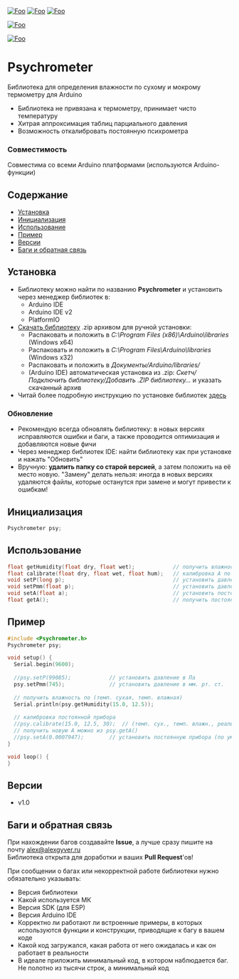 [![Foo](https://img.shields.io/badge/Version-1.0-brightgreen.svg?style=flat-square)](#versions)
[![Foo](https://img.shields.io/badge/Website-AlexGyver.ru-blue.svg?style=flat-square)](https://alexgyver.ru/)
[![Foo](https://img.shields.io/badge/%E2%82%BD$%E2%82%AC%20%D0%9D%D0%B0%20%D0%BF%D0%B8%D0%B2%D0%BE-%D1%81%20%D1%80%D1%8B%D0%B1%D0%BA%D0%BE%D0%B9-orange.svg?style=flat-square)](https://alexgyver.ru/support_alex/)

[![Foo](https://img.shields.io/badge/README-ENGLISH-brightgreen.svg?style=for-the-badge)](https://github-com.translate.goog/GyverLibs/Psychrometer?_x_tr_sl=ru&_x_tr_tl=en)  

[![Foo](https://img.shields.io/badge/ПОДПИСАТЬСЯ-НА%20ОБНОВЛЕНИЯ-brightgreen.svg?style=social&logo=telegram&color=blue)](https://t.me/GyverLibs)


# Psychrometer
Библиотека для определения влажности по сухому и мокрому термометру для Arduino
- Библиотека не привязана к термометру, принимает чисто температуру
- Хитрая аппроксимация таблиц парциального давления
- Возможность откалибровать постоянную психрометра

### Совместимость
Совместима со всеми Arduino платформами (используются Arduino-функции)

## Содержание
- [Установка](#install)
- [Инициализация](#init)
- [Использование](#usage)
- [Пример](#example)
- [Версии](#versions)
- [Баги и обратная связь](#feedback)

<a id="install"></a>
## Установка
- Библиотеку можно найти по названию **Psychrometer** и установить через менеджер библиотек в:
    - Arduino IDE
    - Arduino IDE v2
    - PlatformIO
- [Скачать библиотеку](https://github.com/GyverLibs/Psychrometer/archive/refs/heads/main.zip) .zip архивом для ручной установки:
    - Распаковать и положить в *C:\Program Files (x86)\Arduino\libraries* (Windows x64)
    - Распаковать и положить в *C:\Program Files\Arduino\libraries* (Windows x32)
    - Распаковать и положить в *Документы/Arduino/libraries/*
    - (Arduino IDE) автоматическая установка из .zip: *Скетч/Подключить библиотеку/Добавить .ZIP библиотеку…* и указать скачанный архив
- Читай более подробную инструкцию по установке библиотек [здесь](https://alexgyver.ru/arduino-first/#%D0%A3%D1%81%D1%82%D0%B0%D0%BD%D0%BE%D0%B2%D0%BA%D0%B0_%D0%B1%D0%B8%D0%B1%D0%BB%D0%B8%D0%BE%D1%82%D0%B5%D0%BA)
### Обновление
- Рекомендую всегда обновлять библиотеку: в новых версиях исправляются ошибки и баги, а также проводится оптимизация и добавляются новые фичи
- Через менеджер библиотек IDE: найти библиотеку как при установке и нажать "Обновить"
- Вручную: **удалить папку со старой версией**, а затем положить на её место новую. "Замену" делать нельзя: иногда в новых версиях удаляются файлы, которые останутся при замене и могут привести к ошибкам!


<a id="init"></a>
## Инициализация
```cpp
Psychrometer psy;
```

<a id="usage"></a>
## Использование
```cpp
float getHumidity(float dry, float wet);            // получить влажность из (темп. сух., темп. влажн.)
float calibrate(float dry, float wet, float hum);   // калибровка А по (темп. сух., темп. влажн., реальная влажн.)
void setP(long p);                                  // установить давление (в Паскалях)
void setPmm(float p);                               // установить давление (в мм. рт. ст.)
void setA(float a);                                 // установить постоянную психрометра  
float getA();                                       // получить постоянную психрометра  
```

<a id="example"></a>
## Пример
```cpp
#include <Psychrometer.h>
Psychrometer psy;

void setup() {
  Serial.begin(9600);  
  
  //psy.setP(99085);            // установить давление в Па
  psy.setPmm(745);              // установить давление в мм. рт. ст.  
  
  // получить влажность по (темп. сухая, темп. влажная)
  Serial.println(psy.getHumidity(15.0, 12.5));
  
  // калибровка постоянной прибора
  //psy.calibrate(15.0, 12.5, 30);	// (темп. сух., темп. влажн., реальная влажн.)
  // получить новую А можно из psy.getA()
  //psy.setA(0.0007947);        // установить постоянную прибора (по умолч. 0007947)
}

void loop() {
}
```

<a id="versions"></a>
## Версии
- v1.0

<a id="feedback"></a>
## Баги и обратная связь
При нахождении багов создавайте **Issue**, а лучше сразу пишите на почту [alex@alexgyver.ru](mailto:alex@alexgyver.ru)  
Библиотека открыта для доработки и ваших **Pull Request**'ов!


При сообщении о багах или некорректной работе библиотеки нужно обязательно указывать:
- Версия библиотеки
- Какой используется МК
- Версия SDK (для ESP)
- Версия Arduino IDE
- Корректно ли работают ли встроенные примеры, в которых используются функции и конструкции, приводящие к багу в вашем коде
- Какой код загружался, какая работа от него ожидалась и как он работает в реальности
- В идеале приложить минимальный код, в котором наблюдается баг. Не полотно из тысячи строк, а минимальный код
